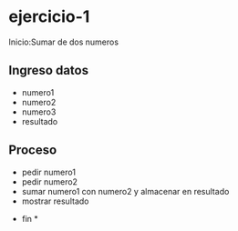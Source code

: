 # ejercicio-1
Inicio:Sumar de dos numeros

## Ingreso datos

- numero1
- numero2
- numero3
- resultado 

## Proceso

- pedir numero1
- pedir numero2
- sumar numero1 con numero2 y almacenar en resultado
- mostrar resultado

* fin *